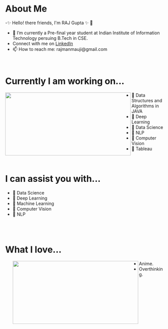  <h1> About Me</h1>
 <p title=About Me>
-✨ Hello! there friends, I'm RAJ Gupta ✨ 👋 
<!-- <img align="right" width="400" height="200" src="https://media.giphy.com/media/sGsOdL0YWYK0xSvARV/giphy.gif">      -->
 
<ul>
<li>🔭 I’m currently a Pre-final year student at Indian Institute of Information Technology persuing B.Tech in CSE. </li>
<li>Connect with me on <a href="https://www.linkedin.com/in/raj-gupta-8a2a95194">LinkedIn </a></li>
<li> 📫 How to reach me: rajmanmauji@gmail.com </li>
 </ul> </p> 
 
 <br>
 <h1> Currently I am working on...</h1>
        <p title= What i love?>
 <img align="left" width="400" height="200" src="https://media.giphy.com/media/l4pTsNgkamxfk2ZLq/giphy.gif">
<!--   <img align="left" height="200" width="300" src="https://media.giphy.com/media/Uv0VUrAT6FtMQ/giphy.gif" > -->
 <ul>
  <li>  🌱  Data Structures and Algorithms in JAVA </li> 
<li>  🌱  Deep Learning </li> 
<li> 👯 Data Science</li> 
   <li> 🌱 NLP</li> 
  <li> 🌱 Computer Vision</li> 
  <li> 👯 Tableau</li>
<!--   <li> 🌱 ML and DL deployable projects.</li>  -->
 </ul>
 </p>
 <br>
   <h1> I can assist you with...</h1>
  <p title=I can help you with...>
<!--  <img align="right" width="300" height="150" src="https://media.giphy.com/media/l4pTsNgkamxfk2ZLq/giphy.gif"> -->
 <ul>
 <li>  💬 Data Science </li>
  <li>  💬 Deep Learning </li>
<!--   <li>  💬Data Analytics </li> -->
 <li> 💬 Machine Learning </li>
   <li> 💬 Computer Vision </li>
  <li> 💬 NLP </li>
  </ul>
</p>
<br>  <br>  
  <h1> What I love...</h1>
  <p title=What I love ? >
  <ul>
 <img align="left" width="400" height="200" src="https://media.giphy.com/media/JVaKSg8soxqUg/giphy.gif" >
 
  <li> Anime. </li>
<li> Overthinking. </li>
 
</ul>
</p>
<br>  <br>  


